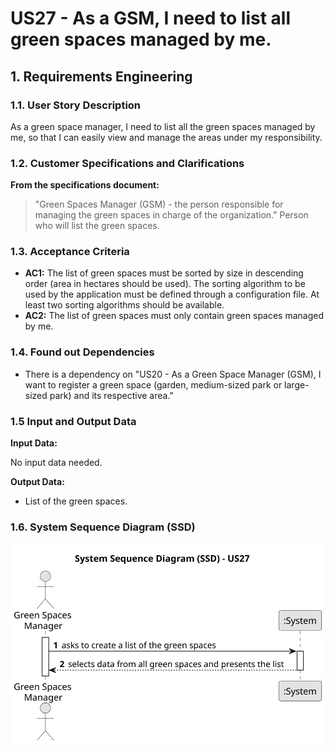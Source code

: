 # US27 - As a GSM, I need to list all green spaces managed by me.

## 1. Requirements Engineering

### 1.1. User Story Description

As a green space manager, I need to list all the green spaces managed by me, so that I can easily view and manage the areas under my responsibility.

### 1.2. Customer Specifications and Clarifications

**From the specifications document:**

>	"Green Spaces Manager (GSM) - the person responsible for managing the green spaces in charge of the organization."
>   Person who will list the green spaces.

### 1.3. Acceptance Criteria

* **AC1:** The list of green spaces must be sorted by size in descending order (area in hectares should be used). The sorting algorithm to be used by the application must be defined through a configuration file. At least two sorting algorithms should be available.
* **AC2:** The list of green spaces must only contain green spaces managed by me.

### 1.4. Found out Dependencies

* There is a dependency on "US20 - As a Green Space Manager (GSM), I want to register a green space (garden, medium-sized park or large-sized park) and its respective area."

### 1.5 Input and Output Data

**Input Data:**

No input data needed.

**Output Data:**

* List of the green spaces.

### 1.6. System Sequence Diagram (SSD)

![System Sequence Diagram](svg/us27-system-sequence-diagram.svg)